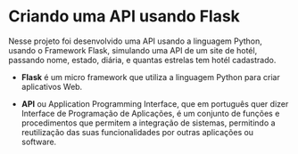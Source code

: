 # Criando uma API usando Flask

Nesse projeto foi desenvolvido uma API usando a linguagem Python, usando o Framework Flask, simulando uma API de um site de hotél, passando nome, estado, diária, e quantas estrelas tem hotél cadastrado.

* **Flask** é um micro framework que utiliza a linguagem Python para criar aplicativos Web.

* **API** ou Application Programming Interface, que em português quer dizer Interface de Programação de Aplicações, é um conjunto de funções e procedimentos que permitem a integração de sistemas, permitindo a reutilização das suas funcionalidades por outras aplicações ou software.
